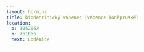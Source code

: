 ```yaml
---
layout: hornina
title: biodetritický vápenec (vápence koněpruské) 
location:
  x: 1052062
  y: 761656
  text: Loděnice
---
```


